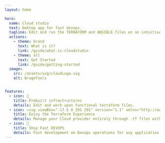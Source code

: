 ```yaml
---
layout: home

hero:
  name: Cloud studio
  text: Dektop app for fast devops.
  tagline: Edit and run the TERRAFORM and ANSIBLE files on an intuitive UI.
  actions:
    - theme: brand
      text: What is it?
      link: /guide/what-is-cloudstudio
    - theme: alt
      text: Get Started
      link: /guide/getting-started
  image:
    src: /assets/svg/cloudLogo.svg
    alt: BrageTools


features:
  - icon: 📝
    title: Prebuilt infrastructures
    details: Edit and work upon functional terraform files.
  - icon: <svg viewBox="-17.5 0 291 291" version="1.1" xmlns="http://www.w3.org/2000/svg" xmlns:xlink="http://www.w3.org/1999/xlink" preserveAspectRatio="xMidYMid" fill="#000000"><g id="SVGRepo_bgCarrier" stroke-width="0"></g><g id="SVGRepo_tracerCarrier" stroke-linecap="round" stroke-linejoin="round"></g><g id="SVGRepo_iconCarrier"> <g> <polygon fill="#4040B2" points="176.485057 188.994162 256.000302 143.127442 256.000302 51.2485453 176.485057 97.2122358"> </polygon> <path d="M88.2425283,51.2485453 L167.757774,97.2122358 L167.757774,188.994162 L88.2425283,143.078957 M0,91.8304113 L79.5152453,137.745617 L79.5152453,45.9152057 L0,0 M88.2425283,244.994228 L167.757774,290.909434 L167.757774,199.079023 L88.2425283,153.163817" fill="#5C4EE5"> </path> </g> </g></svg>
    title: Enjoy the Terraform Experience
    details: Manage your Cloud provider entirely through .tf files without touching its dashboard.
  - icon: 🚀
    title: Ship Fast DEVOPS
    details: Fast development on Devops operations for any application.
---
```


<style>
.VPContent .VPHome .VPHero .name .clip {
  background: transparent;
  background-clip: text;
  -webkit-background-clip: text;
  -webkit-text-fill-color: #98e1eb;
}

@media (min-width: 640px) {
  .VPContent .VPHome .VPHero .text {
    max-width: 1106px;
    /* max-width: 876px; */
    line-height: 56px;
    font-size: 48px;
  }
}
</style>